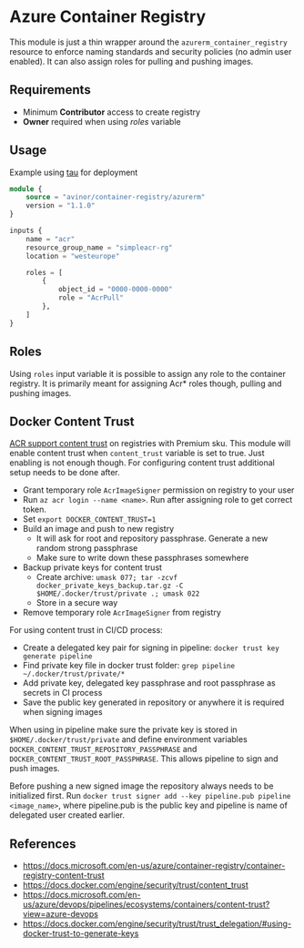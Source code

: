 # Azure Container Registry

This module is just a thin wrapper around the `azurerm_container_registry` resource to enforce naming standards and security policies (no admin user enabled). It can also assign roles for pulling and pushing images.

## Requirements

- Minimum **Contributor** access to create registry
- **Owner** required when using *roles* variable

## Usage

Example using [tau](https://github.com/avinor/tau) for deployment

```terraform
module {
    source = "avinor/container-registry/azurerm"
    version = "1.1.0"
}

inputs {
    name = "acr"
    resource_group_name = "simpleacr-rg"
    location = "westeurope"

    roles = [
        {
            object_id = "0000-0000-0000"
            role = "AcrPull"
        },
    ]
}
```

## Roles

Using `roles` input variable it is possible to assign any role to the container registry. It is primarily meant for assigning Acr* roles though, pulling and pushing images.

## Docker Content Trust

[ACR support content trust](https://docs.microsoft.com/en-us/azure/container-registry/container-registry-content-trust) on registries with Premium sku. This module will enable content trust when `content_trust` variable is set to true. Just enabling is not enough though. For configuring content trust additional setup needs to be done after.

- Grant temporary role `AcrImageSigner` permission on registry to your user
- Run `az acr login --name <name>`. Run after assigning role to get correct token.
- Set `export DOCKER_CONTENT_TRUST=1`
- Build an image and push to new registry
  - It will ask for root and repository passphrase. Generate a new random strong passphrase
  - Make sure to write down these passphrases somewhere
- Backup private keys for content trust
  - Create archive: `umask 077; tar -zcvf docker_private_keys_backup.tar.gz -C $HOME/.docker/trust/private .; umask 022`
  - Store in a secure way
- Remove temporary role `AcrImageSigner` from registry

For using content trust in CI/CD process:

- Create a delegated key pair for signing in pipeline: `docker trust key generate pipeline`
- Find private key file in docker trust folder: `grep pipeline ~/.docker/trust/private/*`
- Add private key, delegated key passphrase and root passphrase as secrets in CI process
- Save the public key generated in repository or anywhere it is required when signing images

When using in pipeline make sure the private key is stored in `$HOME/.docker/trust/private` and define environment variables `DOCKER_CONTENT_TRUST_REPOSITORY_PASSPHRASE` and `DOCKER_CONTENT_TRUST_ROOT_PASSPHRASE`. This allows pipeline to sign and push images.

Before pushing a new signed image the repository always needs to be initialized first. Run `docker trust signer add --key pipeline.pub pipeline <image_name>`, where pipeline.pub is the public key and pipeline is name of delegated user created earlier.

## References

- <https://docs.microsoft.com/en-us/azure/container-registry/container-registry-content-trust>
- <https://docs.docker.com/engine/security/trust/content_trust>
- <https://docs.microsoft.com/en-us/azure/devops/pipelines/ecosystems/containers/content-trust?view=azure-devops>
- <https://docs.docker.com/engine/security/trust/trust_delegation/#using-docker-trust-to-generate-keys>
